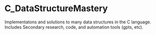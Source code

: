 # C_DataStructureMastery
Implementatons and solutions to many data structures in the C language. Includes Secondary research, code, and automation tools (gpts, etc). 
